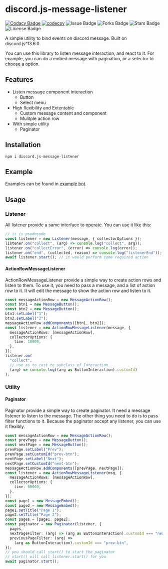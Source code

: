 # discord.js-message-listener

[![Codacy Badge](https://app.codacy.com/project/badge/Grade/9adb733cddfe4b8cad2514b29b026ce4)](https://www.codacy.com/gh/ppodds/discord.js-message-listener/dashboard?utm_source=github.com&utm_medium=referral&utm_content=ppodds/discord.js-message-listener&utm_campaign=Badge_Grade)
[![codecov](https://codecov.io/gh/ppodds/discord.js-message-listener/branch/master/graph/badge.svg?token=3SGYXUG3JB)](https://codecov.io/gh/ppodds/discord.js-message-listener)
![Issue Badge](https://img.shields.io/github/issues/ppodds/discord.js-message-listener)
![Forks Badge](https://img.shields.io/github/forks/ppodds/discord.js-message-listener)
![Stars Badge](https://img.shields.io/github/stars/ppodds/discord.js-message-listener)
![License Badge](https://img.shields.io/github/license/ppodds/discord.js-message-listener)

A simple utility to bind events on discord message. Built on discord.js^13.6.0.

You can use this library to listen message interaction, and react to it. For example, you can do a embed message with pagination, or a selector to choose a option.

## Features

- Listen message component interaction
  - Button
  - Select menu
- High flexibility and Extentable
  - Custom message content and component
  - Mulitple action row
- With simple utility
  - Paginator

## Installation

```shell
npm i discord.js-message-listener
```

## Example

Examples can be found in [example bot](https://github.com/ppodds/discord.js-message-listener/blob/master/example/index.ts).

## Usage

### Listener

All listener provide a same interface to operate. You can use it like this:

```typescript
// it is psudocode
const listener = new Listener(message, { collectorOptions });
listener.on("collect", (arg) => console.log("collect", arg));
listener.on("collectError", (error) => console.log(error));
listener.on("end", (collected, reason) => console.log("listenerEnd"));
await listener.start(); // it would perform some required action
```

#### ActionRowMessageListener

ActionRowMessageListener provide a simple way to create action rows and listen to them.
To use it, you need to pass a message, and a list of action row to it. It will edit the message to show the action row and listen to it.

```typescript
const messageActionRow = new MessageActionRow();
const btn1 = new MessageButton();
const btn2 = new MessageButton();
btn1.setLabel("1");
btn2.setLabel("2");
messageActionRow.addComponents([btn1, btn2]);
const listener = new ActionRowMessageListener(message, {
  messageActionRows: [messageActionRow],
  collectorOptions: {
    time: 10000,
  },
});
listener.on(
  "collect",
  // use as to cast to subclass of Interaction
  (arg) => console.log((arg as ButtonInteraction).customId)
);
```

### Utility

#### Paginator

Paginator provide a simple way to create paginator. It need a message listener to listen to the message. The other thing you need to do is to pass filter functions to it. Because the paginator accept any listener, you can use it flexibly.

```typescript
const messageActionRow = new MessageActionRow();
const prevPage = new MessageButton();
const nextPage = new MessageButton();
prevPage.setLabel("Prev");
prevPage.setCustomId("prev-btn");
nextPage.setLabel("Next");
nextPage.setCustomId("next-btn");
messageActionRow.addComponents([prevPage, nextPage]);
const listener = new ActionRowMessageListener(msg, {
  messageActionRows: [messageActionRow],
  collectorOptions: {
    time: 60000,
  },
});
const page1 = new MessageEmbed();
const page2 = new MessageEmbed();
page1.setTitle("Page 1");
page2.setTitle("Page 2");
const pages = [page1, page2];
const paginator = new Paginator(listener, {
  pages,
  nextPageFilter: (arg) => (arg as ButtonInteraction).customId === "next-btn",
  previousPageFilter: (arg) =>
    (arg as ButtonInteraction).customId === "prev-btn",
});
// you should call start() to start the paginator
// start() will call listener.start() for you
await paginator.start();
```
